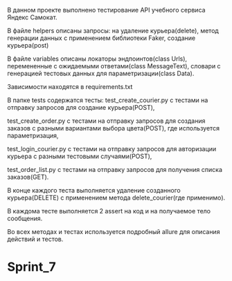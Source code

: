 В данном проекте выполнено тестирование API учебного сервиса Яндекс Самокат.

В файле helpers описаны запросы: на удаление курьера(delete), метод генерации данных с применением библиотеки Faker, создание курьера(post)

В файле variables описаны локаторы эндпоинтов(class Urls), перемененные с ожидаемыми ответами(class MessageText), словари с генерацией тестовых данных для параметризации(class Data).

Зависимости находятся в requirements.txt

В папке tests содержатся тесты: test_create_courier.py с тестами на отправку запросов для создание курьера(POST), 

test_create_order.py с тестами на отправку запросов для создания заказов с разными вариантами выбора цвета(POST), где используется параметризация,

test_login_courier.py с тестами на отправку запросов для авторизации курьера с разными тестовыми случаями(POST),

test_order_list.py с тестами на отправку запросов для получения списка заказов(GET).

В конце каждого теста выполняется удаление созданного курьера(DELETE) с применением метода delete_courier(где применимо).

В каждома тесте выполняется 2 assert на код и на получаемое тело сообщения.

Во всех методах и тестах используется подробный allure для описания действий и тестов.

# Sprint_7

